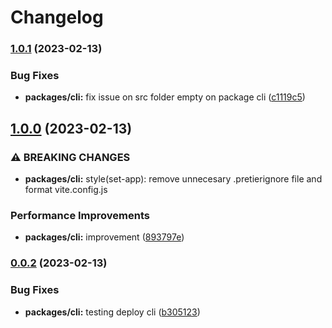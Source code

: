 # Changelog

### [1.0.1](https://www.github.com/Frankeo/set-app/compare/cli-v1.0.0...cli-v1.0.1) (2023-02-13)


### Bug Fixes

* **packages/cli:** fix issue on src folder empty on package cli ([c1119c5](https://www.github.com/Frankeo/set-app/commit/c1119c555e30660e5653adcdb4764634288376bc))

## [1.0.0](https://www.github.com/Frankeo/set-app/compare/cli-v0.0.2...cli-v1.0.0) (2023-02-13)


### ⚠ BREAKING CHANGES

* **packages/cli:** style(set-app): remove unnecesary .pretierignore file and format vite.config.js

### Performance Improvements

* **packages/cli:** improvement ([893797e](https://www.github.com/Frankeo/set-app/commit/893797ef8d925334fc062a046d0dd19fadfd6d7b))

### [0.0.2](https://www.github.com/Frankeo/set-app/compare/cli-v0.0.1...cli-v0.0.2) (2023-02-13)


### Bug Fixes

* **packages/cli:** testing deploy cli ([b305123](https://www.github.com/Frankeo/set-app/commit/b30512390e84841724a01f4517096a6be14bd4ba))
